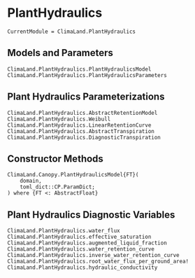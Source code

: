 # PlantHydraulics

```@meta
CurrentModule = ClimaLand.PlantHydraulics
```
## Models and Parameters

```@docs
ClimaLand.PlantHydraulics.PlantHydraulicsModel
ClimaLand.PlantHydraulics.PlantHydraulicsParameters
```

## Plant Hydraulics Parameterizations

```@docs
ClimaLand.PlantHydraulics.AbstractRetentionModel
ClimaLand.PlantHydraulics.Weibull
ClimaLand.PlantHydraulics.LinearRetentionCurve
ClimaLand.PlantHydraulics.AbstractTranspiration
ClimaLand.PlantHydraulics.DiagnosticTranspiration
```

## Constructor Methods

```@docs
ClimaLand.Canopy.PlantHydraulicsModel{FT}(
    domain,
    toml_dict::CP.ParamDict;
) where {FT <: AbstractFloat}
```

## Plant Hydraulics Diagnostic Variables

```@docs
ClimaLand.PlantHydraulics.water_flux
ClimaLand.PlantHydraulics.effective_saturation
ClimaLand.PlantHydraulics.augmented_liquid_fraction
ClimaLand.PlantHydraulics.water_retention_curve
ClimaLand.PlantHydraulics.inverse_water_retention_curve
ClimaLand.PlantHydraulics.root_water_flux_per_ground_area!
ClimaLand.PlantHydraulics.hydraulic_conductivity
```
